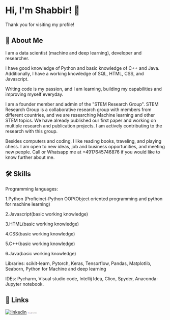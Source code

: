 
# Hi, I'm Shabbir! 👋
Thank you for visiting my profile!



## 🚀 About Me
I am a data scientist (machine and deep learning), developer and researcher.

I have good knowledge of Python and basic knowledge of C++ and Java. Additionally, I have a working knowledge of SQL, HTML, CSS, and Javascript.

Writing code is my passion, and I am learning, building my capabilities and improving myself everyday.

I am a founder member and admin of the "STEM Research Group". STEM Research Group is a collaborative research group with members from different countries, and we are researching Machine learning and other STEM topics. We have already published our first paper and working on multiple research and publication projects. I am actively contributing to the research with this group.

Besides computers and coding, I like reading books, traveling, and playing chess. I am open to new ideas, job and business opportunities, and meeting new people. Call or Whatsapp me at +4917645746876 if you would like to know further about me.



## 🛠 Skills
Programming languages:

1.Python (Proficinet-Python OOP(Object oriented programming and python for machine learning)

2.Javascript(basic working knowledge)

3.HTML(basic working knowledge)

4.CSS(basic working knowledge)

5.C++(basic working knowledge)

6.Java(basic working knowledge)

Libraries: scikit-learn, Pytorch, Keras, Tensorflow, Pandas, Matplotlib, Seaborn, Python for Machine and deep learning

IDEs: Pycharm, Visual studio code, Intellij Idea, Clion, Spyder, Anaconda-Jupyter notebook.

## 🔗 Links
[![linkedin](https://img.shields.io/badge/linkedin-0A66C2?style=for-the-badge&logo=linkedin&logoColor=white)](https://www.linkedin.com/in/sashuvo/)
[![Google scholar](https://github.com/shabbirshuvo/shabbirshuvo/blob/f80c46af1566d41e1708e7e819852faec50fad84/google%20scholar.png?style=for-the-badge&logo=twitter&logoColor=white)](https://scholar.google.com/citations?user=_I8J_VwAAAAJ&hl=en&authuser=1)

